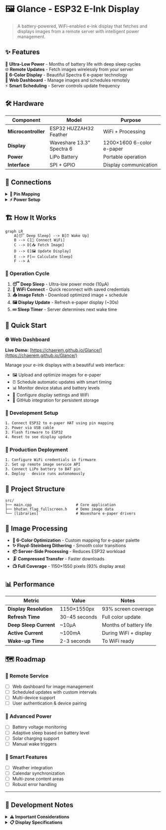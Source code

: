 # 🖼️ Glance - ESP32 E-Ink Display

> A battery-powered, WiFi-enabled e-ink display that fetches and displays images from a remote server with intelligent power management.

## ✨ Features

🔋 **Ultra-Low Power** - Months of battery life with deep sleep cycles  
🌐 **Remote Updates** - Fetch images wirelessly from your server  
🎨 **6-Color Display** - Beautiful Spectra 6 e-paper technology  
📱 **Web Dashboard** - Manage images and schedules remotely  
⚡ **Smart Scheduling** - Server controls update frequency

## 🛠️ Hardware

| Component           | Model                     | Purpose                   |
| ------------------- | ------------------------- | ------------------------- |
| **Microcontroller** | ESP32 HUZZAH32 Feather    | WiFi + Processing         |
| **Display**         | Waveshare 13.3" Spectra 6 | 1200×1600 6-color e-paper |
| **Power**           | LiPo Battery              | Portable operation        |
| **Interface**       | SPI + GPIO                | Display communication     |

## 🔌 Connections

<details>
<summary><strong>📍 Pin Mapping</strong></summary>

| ESP32 Pin | HAT+ Pin | Cable Color | Function           |
| --------- | -------- | ----------- | ------------------ |
| 21        | PWR      | 🔘 GRAY     | Power Control      |
| 15        | BUSY     | 🟤 BROWN    | Busy Signal        |
| 4         | RST      | 🟣 PURPLE   | Reset              |
| 17        | DC       | ⚪ WHITE    | Data/Command       |
| 16        | CS_S     | 🟢 GREEN    | Chip Select Slave  |
| 5         | CS_M     | 🟠 ORANGE   | Chip Select Master |
| SCK (18)  | CLK      | 🟡 YELLOW   | SPI Clock          |
| MOSI (23) | DIN      | 🔵 BLUE     | SPI Data In        |
| GND       | GND      | ⚫ BLACK    | Ground             |
| 3V        | VCC      | 🔴 RED      | Power Supply       |

</details>

<details>
<summary><strong>⚡ Power Setup</strong></summary>

**🔧 Development Mode**

```
HAT+ VCC → ESP32 3V pin
Power via USB cable
```

**🔋 Production Mode**

```
LiPo battery → ESP32 BAT pin
HAT+ VCC → ESP32 3V pin
```

</details>

## 🏗️ How It Works

```mermaid
graph LR
    A[😴 Deep Sleep] --> B[⏰ Wake Up]
    B --> C[📶 Connect WiFi]
    C --> D[📥 Fetch Image]
    D --> E[🖼️ Update Display]
    E --> F[💤 Calculate Sleep]
    F --> A
```

### 🔄 Operation Cycle

1. **😴 Deep Sleep** - Ultra-low power mode (10μA)
2. **📶 WiFi Connect** - Quick reconnect with saved credentials
3. **📥 Image Fetch** - Download optimized image + schedule
4. **🖼️ Display Update** - Refresh e-paper display (~30s)
5. **💤 Sleep Timer** - Server determines next wake time

## 🚀 Quick Start

### 🌐 Web Dashboard
**Live Demo:** [https://chaerem.github.io/Glance/](https://chaerem.github.io/Glance/)

Manage your e-ink displays with a beautiful web interface:
- 🖼️ Upload and optimize images for e-paper
- ⏰ Schedule automatic updates with smart timing
- 📊 Monitor device status and battery levels
- 🔧 Configure display settings and WiFi
- 🐙 GitHub integration for persistent storage

### 🔧 Development Setup

```bash
1. Connect ESP32 to e-paper HAT using pin mapping
2. Power via USB cable
3. Flash firmware to ESP32
4. Reset to see display update
```

### 🔋 Production Deployment

```bash
1. Configure WiFi credentials in firmware
2. Set up remote image service API
3. Connect LiPo battery to BAT pin
4. Deploy - device runs autonomously
```

## 📁 Project Structure

```
src/
├── main.cpp                    # Core application
├── bhutan_flag_fullscreen.h    # Demo image data
└── [libraries]                 # Waveshare e-paper drivers
```

## 🎨 Image Processing

- **🌈 6-Color Optimization** - Custom mapping for e-paper palette
- **✨ Floyd-Steinberg Dithering** - Smooth color transitions
- **📦 Server-Side Processing** - Reduces ESP32 workload
- **🗜️ Compressed Transfer** - Faster downloads
- **📺 Full Coverage** - 1150×1550 pixels (93% display area)

## 📊 Performance

| Metric                 | Value         | Notes                  |
| ---------------------- | ------------- | ---------------------- |
| **Display Resolution** | 1150×1550px   | 93% screen coverage    |
| **Refresh Time**       | 30-45 seconds | Full color update      |
| **Deep Sleep Current** | ~10μA         | Months of battery life |
| **Active Current**     | ~100mA        | During WiFi + display  |
| **Wake-up Time**       | 2-3 seconds   | To WiFi ready          |

## 🗺️ Roadmap

### 📱 Remote Service

- [ ] Web dashboard for image management
- [ ] Scheduled updates with custom intervals
- [ ] Multi-device support
- [ ] User authentication & device pairing

### 🔋 Advanced Power

- [ ] Battery voltage monitoring
- [ ] Adaptive sleep based on battery level
- [ ] Solar charging support
- [ ] Manual wake triggers

### 🌟 Smart Features

- [ ] Weather integration
- [ ] Calendar synchronization
- [ ] Multi-zone content areas
- [ ] Robust error handling

---

## 📝 Development Notes

<details>
<summary><strong>⚠️ Important Considerations</strong></summary>

- E-ink displays require specific refresh sequences
- Partial updates limited compared to monochrome displays
- SPI uses dual-IC control for large display
- Power management critical for battery operation
- Floyd-Steinberg dithering provides professional quality

</details>

<details>
<summary><strong>📋 Display Specifications</strong></summary>

| Spec           | Value                     |
| -------------- | ------------------------- |
| **Resolution** | 1200×1600 pixels          |
| **Size**       | 13.3" diagonal            |
| **Technology** | Spectra 6 color e-paper   |
| **Interface**  | SPI with dual chip select |
| **Power**      | 3.3V operation            |

</details>
